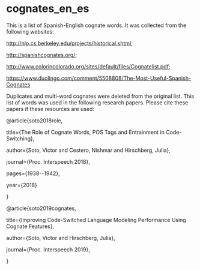 # cognates_en_es
This is a list of Spanish-English cognate words. It was collected from the following websites:

http://nlp.cs.berkeley.edu/projects/historical.shtml;

http://spanishcognates.org/;

http://www.colorincolorado.org/sites/default/files/Cognatelist.pdf;

https://www.duolingo.com/comment/5508808/The-Most-Useful-Spanish-Cognates


Duplicates and multi-word cognates were deleted from the original list. This list of words was used in the following research papers. Please cite these papers if these resources are used:

@article{soto2018role,

  title={The Role of Cognate Words, POS Tags and Entrainment in Code-Switching},
  
  author={Soto, Victor and Cestero, Nishmar and Hirschberg, Julia},
  
  journal={Proc. Interspeech 2018},
  
  pages={1938--1942},
  
  year={2018}
  
}

@article{soto2019cognates,

  title={Improving Code-Switched Language Modeling Performance Using Cognate Features},
  
  author={Soto, Victor and Hirschberg, Julia},
  
  journal={Proc. Interspeech 2019},
  
}
